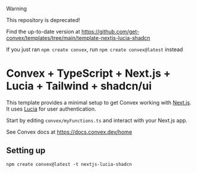 > [!WARNING]
> This repository is deprecated!
>
> Find the up-to-date version at https://github.com/get-convex/templates/tree/main/template-nextjs-lucia-shadcn
>
> If you just ran `npm create convex`, run `npm create convex@latest` instead

# Convex + TypeScript + Next.js + Lucia + Tailwind + shadcn/ui

This template provides a minimal setup to get Convex working with [Next.js](https://nextjs.org/). It uses [Lucia](https://lucia-auth.com/) for user authentication.

Start by editing `convex/myFunctions.ts` and interact with your Next.js app.

See Convex docs at https://docs.convex.dev/home

## Setting up

```
npm create convex@latest -t nextjs-lucia-shadcn
```
